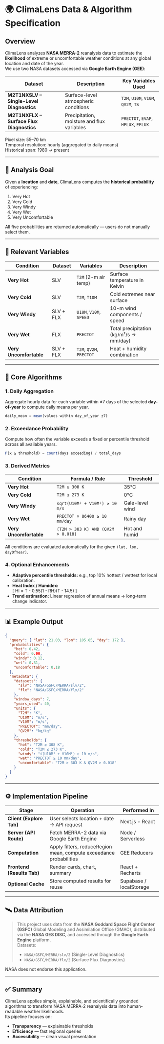 # 🌍 ClimaLens Data & Algorithm Specification

## Overview
ClimaLens analyzes **NASA MERRA-2** reanalysis data to estimate the **likelihood** of extreme or uncomfortable weather conditions at any global location and date of the year.  
We use two NASA datasets accessed via **Google Earth Engine (GEE)**:

| Dataset | Description | Key Variables Used |
|----------|--------------|--------------------|
| **M2T1NXSLV – Single-Level Diagnostics** | Surface-level atmospheric conditions | `T2M`, `U10M`, `V10M`, `QV2M`, `TS` |
| **M2T1NXFLX – Surface Flux Diagnostics** | Precipitation, moisture and flux variables | `PRECTOT`, `EVAP`, `HFLUX`, `EFLUX` |

Pixel size: 55–70 km  
Temporal resolution: hourly (aggregated to daily means)  
Historical span: 1980 → present  

---

## 🎯 Analysis Goal
Given a **location** and **date**, ClimaLens computes the **historical probability** of experiencing:
1. Very Hot  
2. Very Cold  
3. Very Windy  
4. Very Wet  
5. Very Uncomfortable  

All five probabilities are returned automatically — users do not manually select them.

---

## 🧩 Relevant Variables

| Condition | Dataset | Variables | Description |
|------------|----------|------------|-------------|
| **Very Hot** | SLV | `T2M` (2-m air temp) | Surface temperature in Kelvin |
| **Very Cold** | SLV | `T2M`, `T10M` | Cold extremes near surface |
| **Very Windy** | SLV + FLX | `U10M`, `V10M`, `SPEED` | 10-m wind components / speed |
| **Very Wet** | FLX | `PRECTOT` | Total precipitation (kg/m²/s → mm/day) |
| **Very Uncomfortable** | SLV + FLX | `T2M`, `QV2M`, `PRECTOT` | Heat + humidity combination |

---

## 🧮 Core Algorithms

### 1. Daily Aggregation
Aggregate hourly data for each variable within ±7 days of the selected **day-of-year** to compute daily means per year.
```js
daily_mean = mean(values within day_of_year ±7)
```

### 2. Exceedance Probability
Compute how often the variable exceeds a fixed or percentile threshold across all available years.
```js
P(x ≥ threshold) = count(days exceeding) / total_days
```

### 3. Derived Metrics
| Condition | Formula / Rule | Threshold |
|------------|----------------|------------|
| **Very Hot** | `T2M ≥ 308 K` | 35°C |
| **Very Cold** | `T2M ≤ 273 K` | 0°C |
| **Very Windy** | `sqrt(U10M² + V10M²) ≥ 10 m/s` | Gale-level wind |
| **Very Wet** | `PRECTOT × 86400 ≥ 10 mm/day` | Rainy day |
| **Very Uncomfortable** | `(T2M > 303 K) AND (QV2M > 0.018)` | Hot and humid |

All conditions are evaluated automatically for the given `(lat, lon, dayOfYear)`.

### 4. Optional Enhancements
- **Adaptive percentile thresholds:** e.g., top 10% hottest / wettest for local calibration.  
- **Heat Index / Humidex:**  
  \[
  HI = T - 0.55(1 - RH)(T - 14.5)
  \]
- **Trend estimation:** Linear regression of annual means → long-term change indicator.

---

## 📊 Example Output
```json
{
  "query": { "lat": 21.03, "lon": 105.85, "day": 172 },
  "probabilities": {
    "hot": 0.42,
    "cold": 0.00,
    "windy": 0.12,
    "wet": 0.31,
    "uncomfortable": 0.18
  },
  "metadata": {
    "datasets": {
      "slv": "NASA/GSFC/MERRA/slv/2",
      "flx": "NASA/GSFC/MERRA/flx/2"
    },
    "window_days": 7,
    "years_used": 40,
    "units": {
      "T2M": "K",
      "U10M": "m/s",
      "V10M": "m/s",
      "PRECTOT": "mm/day",
      "QV2M": "kg/kg"
    },
    "thresholds": {
      "hot": "T2M ≥ 308 K",
      "cold": "T2M ≤ 273 K",
      "windy": "√(U10M² + V10M²) ≥ 10 m/s",
      "wet": "PRECTOT ≥ 10 mm/day",
      "uncomfortable": "T2M > 303 K & QV2M > 0.018"
    }
  }
}
```

---

## ⚙️ Implementation Pipeline

| Stage | Operation | Performed In |
|--------|------------|--------------|
| **Client (Explore Tab)** | User selects location + date → API request | Next.js + React |
| **Server (API Route)** | Fetch MERRA-2 data via Google Earth Engine | Node / Serverless |
| **Computation** | Apply filters, reduceRegion mean, compute exceedance probabilities | GEE Reducers |
| **Frontend (Results Tab)** | Render cards, chart, summary | React + Recharts |
| **Optional Cache** | Store computed results for reuse | Supabase / localStorage |

---

## 🛰️ Data Attribution
> This project uses data from the **NASA Goddard Space Flight Center (GSFC)** Global Modeling and Assimilation Office (GMAO), distributed via the **NASA GES DISC**, and accessed through the **Google Earth Engine** platform.  
> Datasets:  
> - `NASA/GSFC/MERRA/slv/2` (Single-Level Diagnostics)  
> - `NASA/GSFC/MERRA/flx/2` (Surface Flux Diagnostics)

NASA does not endorse this application.

---

## ✅ Summary
ClimaLens applies simple, explainable, and scientifically grounded algorithms to transform NASA MERRA-2 reanalysis data into human-readable weather likelihoods.  
Its pipeline focuses on:
- **Transparency** — explainable thresholds  
- **Efficiency** — fast regional queries  
- **Accessibility** — clean visual presentation
